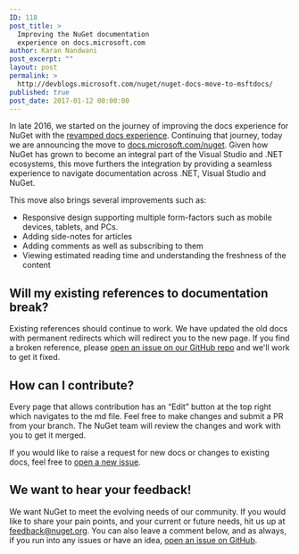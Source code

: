 ```yaml
---
ID: 118
post_title: >
  Improving the NuGet documentation
  experience on docs.microsoft.com
author: Karan Nandwani
post_excerpt: ""
layout: post
permalink: >
  http://devblogs.microsoft.com/nuget/nuget-docs-move-to-msftdocs/
published: true
post_date: 2017-01-12 00:00:00
---
```

In late 2016, we started on the journey of improving the docs experience for NuGet with the [revamped docs experience][1]. Continuing that journey, today we are announcing the move to [docs.microsoft.com/nuget][2]. Given how NuGet has grown to become an integral part of the Visual Studio and .NET ecosystems, this move furthers the integration by providing a seamless experience to navigate documentation across .NET, Visual Studio and NuGet. 

This move also brings several improvements such as:

*   Responsive design supporting multiple form-factors such as mobile devices, tablets, and PCs.
*   Adding side-notes for articles
*   Adding comments as well as subscribing to them
*   Viewing estimated reading time and understanding the freshness of the content 

## Will my existing references to documentation break?

Existing references should continue to work. We have updated the old docs with permanent redirects which will redirect you to the new page. If you find a broken reference, please [open an issue on our GitHub repo][3] and we'll work to get it fixed.

## How can I contribute?

Every page that allows contribution has an “Edit” button at the top right which navigates to the md file. Feel free to make changes and submit a PR from your branch. The NuGet team will review the changes and work with you to get it merged.

If you would like to raise a request for new docs or changes to existing docs, feel free to [open a new issue][3].

## We want to hear your feedback!

We want NuGet to meet the evolving needs of our community. If you would like to share your pain points, and your current or future needs, hit us up at <feedback@nuget.org>. You can also leave a comment below, and as always, if you run into any issues or have an idea, [open an issue on GitHub][4].

 [1]: http://blog.nuget.org/20160920/NuGet-Docs-GoLive.html
 [2]: https://docs.microsoft.com/en-us/nuget
 [3]: https://github.com/NuGet/Home/issues
 [4]: https://github.com/Nuget/Home